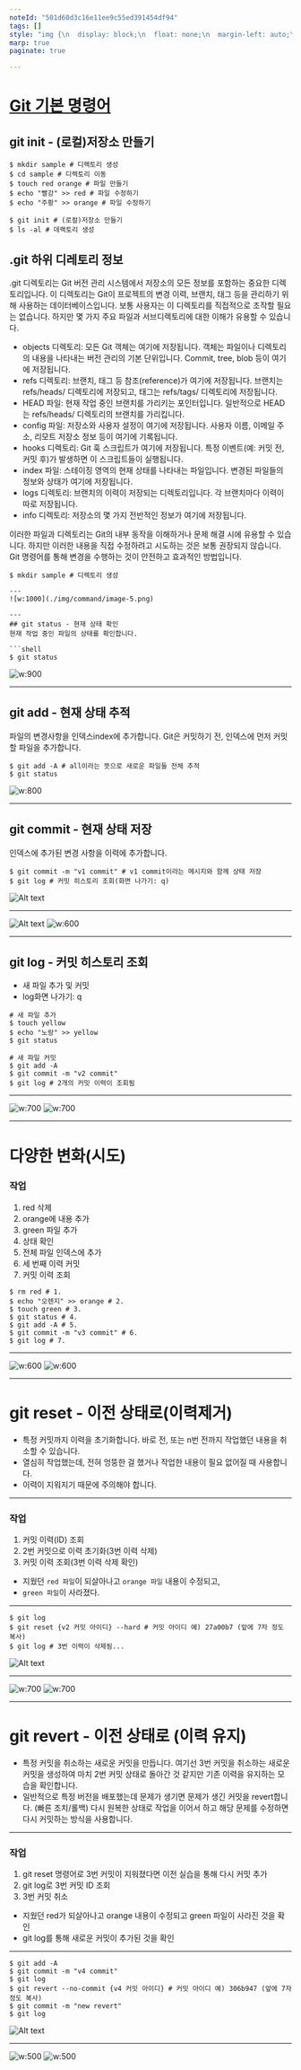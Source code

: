```yaml
---
noteId: "501d60d3c16e11ee9c55ed391454df94"
tags: []
style: "img {\n  display: block;\n  float: none;\n  margin-left: auto;\n  margin-right: auto;\n}\n"
marp: true
paginate: true

---
```


# [Git 기본 명령어](https://subicura.com/git/guide/basic.html#git-init-%E1%84%8C%E1%85%A5%E1%84%8C%E1%85%A1%E1%86%BC%E1%84%89%E1%85%A9-%E1%84%86%E1%85%A1%E1%86%AB%E1%84%83%E1%85%B3%E1%86%AF%E1%84%80%E1%85%B5)

## git init - (로컬)저장소 만들기 

```shell
$ mkdir sample # 디렉토리 생성 
$ cd sample # 디렉토리 이동 
$ touch red orange # 파일 만들기 
$ echo "빨강" >> red # 파일 수정하기 
$ echo "주황" >> orange # 파일 수정하기 

$ git init # (로컬)저장소 만들기 
$ ls -al # 데랙토리 생성 
```

## .git 하위 디레토리 정보
.git 디렉토리는 Git 버전 관리 시스템에서 저장소의 모든 정보를 포함하는 중요한 디렉토리입니다. 이 디렉토리는 Git이 프로젝트의 변경 이력, 브랜치, 태그 등을 관리하기 위해 사용하는 데이터베이스입니다. 보통 사용자는 이 디렉토리를 직접적으로 조작할 필요는 없습니다. 하지만 몇 가지 주요 파일과 서브디렉토리에 대한 이해가 유용할 수 있습니다.
- objects 디렉토리: 모든 Git 객체는 여기에 저장됩니다. 객체는 파일이나 디렉토리의 내용을 나타내는 버전 관리의 기본 단위입니다. Commit, tree, blob 등이 여기에 저장됩니다.
- refs 디렉토리: 브랜치, 태그 등 참조(reference)가 여기에 저장됩니다. 브랜치는 refs/heads/ 디렉토리에 저장되고, 태그는 refs/tags/ 디렉토리에 저장됩니다.
- HEAD 파일: 현재 작업 중인 브랜치를 가리키는 포인터입니다. 일반적으로 HEAD는 refs/heads/ 디렉토리의 브랜치를 가리킵니다.
- config 파일: 저장소와 사용자 설정이 여기에 저장됩니다. 사용자 이름, 이메일 주소, 리모트 저장소 정보 등이 여기에 기록됩니다.
- hooks 디렉토리: Git 훅 스크립트가 여기에 저장됩니다. 특정 이벤트(예: 커밋 전, 커밋 후)가 발생하면 이 스크립트들이 실행됩니다.
- index 파일: 스테이징 영역의 현재 상태를 나타내는 파일입니다. 변경된 파일들의 정보와 상태가 여기에 저장됩니다.
- logs 디렉토리: 브랜치의 이력이 저장되는 디렉토리입니다. 각 브랜치마다 이력이 따로 저장됩니다.
- info 디렉토리: 저장소의 몇 가지 전반적인 정보가 여기에 저장됩니다.

이러한 파일과 디렉토리는 Git의 내부 동작을 이해하거나 문제 해결 시에 유용할 수 있습니다. 하지만 이러한 내용을 직접 수정하려고 시도하는 것은 보통 권장되지 않습니다. Git 명령어를 통해 변경을 수행하는 것이 안전하고 효과적인 방법입니다.

```shell
$ mkdir sample # 디렉토리 생성 

---
![w:1000](./img/command/image-5.png)

---
## git status - 현재 상태 확인 
현재 작업 중인 파일의 상태를 확인합니다.

```shell
$ git status 
```

![w:900](./img/command/image-6.png)

---
## git add - 현재 상태 추적 
파일의 변경사항을 인덱스index에 추가합니다. Git은 커밋하기 전, 인덱스에 먼저 커밋할 파일을 추가합니다.

```shell
$ git add -A # all이라는 뜻으로 새로운 파일들 전체 추적 
$ git status 
```

![w:800](./img/command/image-7.png)

---
## git commit - 현재 상태 저장
인덱스에 추가된 변경 사항을 이력에 추가합니다.

```shell
$ git commit -m "v1 commit" # v1 commit이라는 메시지와 함께 상태 저장 
$ git log # 커밋 히스토리 조회(화면 나가기: q) 
```
![Alt text](./img/command/image-9.png)

---
![Alt text](./img/command/image-8.png)
![w:600](./img/command/image.png)

---
## git log - 커밋 히스토리 조회 
- 새 파일 추가 및 커밋 
- log화면 나가기: q 
```shell
# 새 파일 추가 
$ touch yellow
$ echo "노랑" >> yellow
$ git status 

# 새 파일 커밋 
$ git add -A 
$ git commit -m "v2 commit" 
$ git log # 2개의 커밋 이력이 조회됨 
```
---
![w:700](./img/command/image-10.png)
![w:700](./img/command/image-1.png)

---
# 다양한 변화(시도)

### 작업
1. red 삭제
2. orange에 내용 추가
3. green 파일 추가
4. 상태 확인
5. 전체 파일 인덱스에 추가
6. 세 번째 이력 커밋
7. 커밋 이력 조회 

```shell
$ rm red # 1.
$ echo "오렌지" >> orange # 2. 
$ touch green # 3. 
$ git status # 4.
$ git add -A # 5.
$ git commit -m "v3 commit" # 6.
$ git log # 7.
```
---
![w:600](./img/command/image-11.png)
![w:600](./img/command/image-2.png)

---
# git reset - 이전 상태로(이력제거)
- 특정 커밋까지 이력을 초기화합니다. 바로 전, 또는 n번 전까지 작업했던 내용을 취소할 수 있습니다. 
- 열심히 작업했는데, 전혀 엉뚱한 걸 했거나 작업한 내용이 필요 없어질 때 사용합니다. 
- 이력이 지워지기 때문에 주의해야 합니다.

---
### 작업 
1. 커밋 이력(ID) 조회
2. 2번 커밋으로 이력 초기화(3번 이력 삭제)
3. 커밋 이력 조회(3번 이력 삭제 확인)
  - 지웠던 `red 파일`이 되살아나고 `orange 파일` 내용이 수정되고,
  - `green 파일`이 사라졌다.

---
```shell
$ git log 
$ git reset {v2 커밋 아이디} --hard # 커밋 아이디 예) 27a00b7 (앞에 7자 정도 복사)
$ git log # 3번 이력이 삭제됨...
```

![Alt text](./img/command/image-12.png)

---
![w:700](./img/command/image-13.png)
![w:700](./img/command/image-3.png)

---
# git revert - 이전 상태로 (이력 유지)
- 특정 커밋을 취소하는 새로운 커밋을 만듭니다. 여기선 3번 커밋을 취소하는 새로운 커밋을 생성하여 마치 2번 커밋 상태로 돌아간 것 같지만 기존 이력을 유지하는 모습을 확인합니다.
- 일반적으로 특정 버전을 배포했는데 문제가 생기면 문제가 생긴 커밋을 revert합니다. (빠른 조치/롤백) 다시 원복한 상태로 작업을 이어서 하고 해당 문제를 수정하면 다시 커밋하는 방식을 사용합니다.

---
### 작업 
1. git reset 명령어로 3번 커밋이 지워졌다면 이전 실습을 통해 다시 커밋 추가
2. git log로 3번 커밋 ID 조회
3. 3번 커밋 취소
  - 지웠던 red가 되살아나고 orange 내용이 수정되고 green 파일이 사라진 것을 확인
  - git log를 통해 새로운 커밋이 추가된 것을 확인

---
```shell
$ git add -A 
$ git commit -m "v4 commit"
$ git log
$ git revert --no-commit {v4 커밋 아이디} # 커밋 아이디 예) 306b947 (앞에 7자 정도 복사)
$ git commit -m "new revert"
$ git log
```
![Alt text](./img/command/image-16.png)

---
![w:500](./img/command/image-15.png)
![w:500](./img/command/image-4.png)














